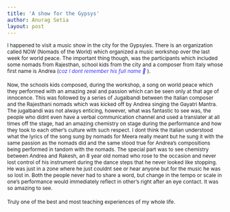 ```yaml
---
title: 'A show for the Gypsys'
author: Anurag Setia
layout: post
---
```

<span style="font-size:85%;">I happened to visit a music show in the city for the Gypsyies. There is an organization called NOW (Nomads of the World) which organized a music workshop over the last week for world peace. The important thing though, was the participants which included some nomads from Rajesthan, school kids from the city and a composer from Italy whose first name is Andrea (<em><span style="color:#3333ff;">coz I dont remember his full name 🙂</span></em> ).<br /></span>  
<span style="font-size:85%;">Now, the schools kids composed, during the workshop, a song on world peace which they performed with an amazing zeal and passion which can be seen only at that age of innocence. This was followed by a series of Jugalbandi between the Italian composer and the Rajesthani nomads which was kicked off by Andrea singing the Gayatri Mantra. The jugalbandi was not always enticing, however, what was fantastic to see was, the people who didnt even have a verbal communication channel and used a translater at all times off the stage, had an amazing chemistry on stage during the performance and how they took to each other&#8217;s culture with such respect. I dont think the Italian understood what the lyrics of the song sung by nomads for Meera really meant but he sung it with the same passion as the nomads did and the same stood true for Andrea&#8217;s compositions being performed in tandom with the nomads. The special part was to see chemistry between Andrea and Rakesh, an 8 year old nomad who rose to the occasion and never lost control of his instrument during the dance steps that he never looked like stopping. He was just in a zone where he just couldnt see or hear anyone but for the music he was so lost in. Both the people never had to share a word, but change in the tempo or scale in one&#8217;s performance would immediately reflect in other&#8217;s right after an eye contact. It was so amazing to see.</span>  
<span style="font-size:85%;"></span>  
<span style="font-size:85%;">Truly one of the best and most teaching experiences of my whole life.</span>